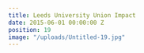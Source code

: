```yaml
---
title: Leeds University Union Impact
date: 2015-06-01 00:00:00 Z
position: 19
image: "/uploads/Untitled-19.jpg"
---
```


